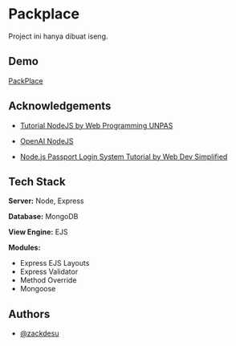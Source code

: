 
# Packplace

Project ini hanya dibuat iseng.
## Demo

[PackPlace](http://www.packplace.my.id)


## Acknowledgements

 - [Tutorial NodeJS by Web Programming UNPAS](https://www.youtube.com/watch?v=sSLJx5t4OJ4&list=PLFIM0718LjIW-XBdVOerYgKegBtD6rSfD)

 - [OpenAI NodeJS](https://openai.com)
 
 - [Node.js Passport Login System Tutorial by Web Dev Simplified](https://youtu.be/-RCnNyD0L-s)

## Tech Stack

**Server:** Node, Express

**Database:** MongoDB

**View Engine:** EJS

**Modules:**
- Express EJS Layouts
- Express Validator
- Method Override
- Mongoose

## Authors

- [@zackdesu](https://www.github.com/zackdesu)

